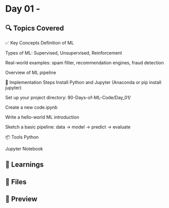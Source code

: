 # Day 01 - 

## 🔍 Topics Covered

✅ Key Concepts
Definition of ML

Types of ML: Supervised, Unsupervised, Reinforcement

Real-world examples: spam filter, recommendation engines, fraud detection

Overview of ML pipeline

🔧 Implementation Steps
Install Python and Jupyter (Anaconda or pip install jupyter)

Set up your project directory: 90-Days-of-ML-Code/Day_01/

Create a new code.ipynb

Write a hello-world ML introduction

Sketch a basic pipeline: data → model → predict → evaluate

📦 Tools
Python

Jupyter Notebook
## 🧠 Learnings

## 📁 Files

## 📸 Preview
